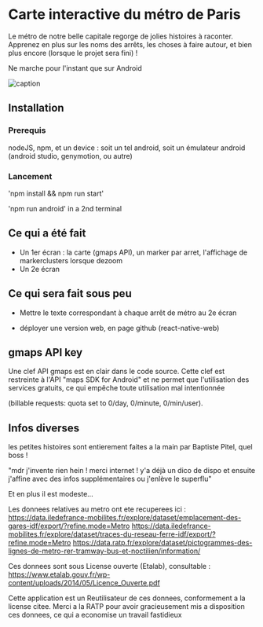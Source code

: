 # Carte interactive du métro de Paris

Le métro de notre belle capitale regorge de jolies histoires à raconter. Apprenez en plus sur les noms des arrêts, les choses à faire autour, et bien plus encore (lorsque le projet sera fini) !

Ne marche pour l'instant que sur Android

![caption](pyscripts_and_misc/demo_20jan.gif)
  
  
  
## Installation

### Prerequis

nodeJS, npm, et un device : soit un tel android, soit un émulateur android (android studio, genymotion, ou autre)

### Lancement

'npm install && npm run start'

'npm run android' in a 2nd terminal

## Ce qui a été fait
- Un 1er écran : la carte (gmaps API), un marker par arret, l'affichage de markerclusters lorsque dezoom
- Un 2e écran

## Ce qui sera fait sous peu

- Mettre le texte correspondant à chaque arrêt de métro au 2e écran

- déployer une version web, en page github (react-native-web)

## gmaps API key

Une clef API gmaps est en clair dans le code source. Cette clef est restreinte à l'API "maps SDK for Android" et ne permet que l'utilisation des services gratuits, ce qui empêche toute utilisation mal intentionnée

(billable requests: quota set to 0/day, 0/minute, 0/min/user).

## Infos diverses

les petites histoires sont entierement faites a la main par Baptiste Pitel, quel boss !

"mdr j'invente rien hein ! merci internet ! y'a déjà un dico de dispo et ensuite j'affine avec des infos supplémentaires ou j'enlève le superflu" 

Et en plus il est modeste...

Les donnees relatives au metro ont ete recuperees ici :
https://data.iledefrance-mobilites.fr/explore/dataset/emplacement-des-gares-idf/export/?refine.mode=Metro
https://data.iledefrance-mobilites.fr/explore/dataset/traces-du-reseau-ferre-idf/export/?refine.mode=Metro
https://data.ratp.fr/explore/dataset/pictogrammes-des-lignes-de-metro-rer-tramway-bus-et-noctilien/information/

Ces donnees sont sous License ouverte (Etalab), consultable : https://www.etalab.gouv.fr/wp-content/uploads/2014/05/Licence_Ouverte.pdf

Cette application est un Reutilisateur de ces donnees, conformement a la license citee. Merci a la RATP pour avoir gracieusement mis a disposition ces donnees, ce qui a economise un travail fastidieux